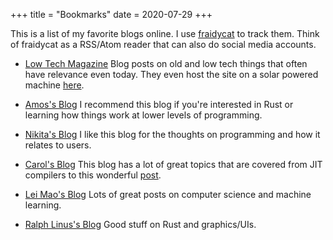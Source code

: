 +++
title = "Bookmarks"
date = 2020-07-29
+++

This is a list of my favorite blogs online. I use [fraidycat](https://fraidyc.at/) to track
them. Think of fraidycat as a RSS/Atom reader that can also do social media accounts.

* [Low Tech Magazine](https://www.lowtechmagazine.com/) Blog posts on old and low tech things that often have relevance even today. They even host the site
on a solar powered machine [here](https://solar.lowtechmagazine.com/).

* [Amos's Blog](https://fasterthanli.me/) I recommend this blog if you're interested in Rust or learning how things work at lower levels of programming.

* [Nikita's Blog](https://tonsky.me/) I like this blog for the thoughts on programming and how it relates to users.

* [Carol's Blog](https://carolchen.me/blog/) This blog has a lot of great topics that are covered from JIT compilers to this wonderful [post](https://carolchen.me/blog/past-webdev/).

* [Lei Mao's Blog](https://leimao.github.io/) Lots of great posts on computer science and machine learning.

* [Ralph Linus's Blog](https://raphlinus.github.io/) Good stuff on Rust and graphics/UIs.


